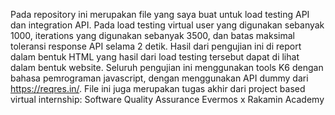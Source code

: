 Pada repository ini merupakan file yang saya buat untuk load testing API dan integration API. Pada load testing virtual user yang digunakan sebanyak 1000,
iterations yang digunakan sebanyak 3500, dan batas maksimal toleransi response API selama 2 detik. Hasil dari pengujian ini di report dalam bentuk HTML yang
hasil dari load testing tersebut dapat di lihat dalam bentuk website. Seluruh pengujian ini menggunakan tools K6 dengan bahasa pemrograman javascript, dengan
menggunakan API dummy dari https://reqres.in/. File ini juga merupakan tugas akhir dari project based virtual internship: Software Quality Assurance Evermos x Rakamin Academy
